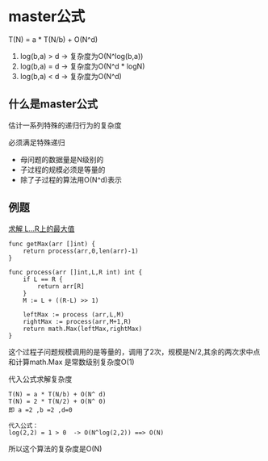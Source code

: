 # master公式

T(N) = a * T(N/b) + O(N^d)

1) log(b,a) > d -> 复杂度为O(N^log(b,a))
2) log(b,a) = d -> 复杂度为O(N^d * logN)
3) log(b,a) < d -> 复杂度为O(N^d)


## 什么是master公式

估计一系列特殊的递归行为的复杂度

必须满足特殊递归
- 母问题的数据量是N级别的
- 子过程的规模必须是等量的
- 除了子过程的算法用O(N^d)表示

## 例题
[求解 L...R上的最大值](binarysearch/getMax_test.go)

```golang
func getMax(arr []int) {
    return process(arr,0,len(arr)-1)
}

func process(arr []int,L,R int) int {
    if L == R {
        return arr[R]
    }
    M := L + ((R-L) >> 1)

    leftMax := process (arr,L,M)
    rightMax := process(arr,M+1,R)
    return math.Max(leftMax,rightMax)
}
```

这个过程子问题规模调用的是等量的，调用了2次，规模是N/2,其余的两次求中点和计算math.Max 是常数级别复杂度O(1)

代入公式求解复杂度
```
T(N) = a * T(N/b) + O(N^ d)
T(N) = 2 * T(N/2) + O(N^ 0)
即 a =2 ,b =2 ,d=0

代入公式： 
log(2,2) = 1 > 0  -> O(N^log(2,2)) ==> O(N)
```
所以这个算法的复杂度是O(N)